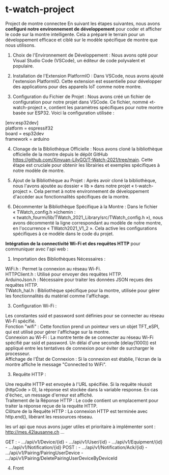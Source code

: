 # t-watch-project
Project de montre connectee
En suivant les étapes suivantes, nous avons <strong>configuré notre environnement de développement</strong> pour coder et afficher le code sur la montre intelligente. Cela a préparé le terrain pour un développement efficace et ciblé sur le modèle spécifique de montre que nous utilisons. 

1. Choix de l'Environnement de Développement : Nous avons opté pour Visual Studio Code (VSCode), un éditeur de code polyvalent et populaire.

2. Installation de l'Extension PlatformIO : Dans VSCode, nous avons ajouté l'extension PlatformIO. Cette extension est essentielle pour développer des applications pour des appareils IoT comme notre montre.

3. Configuration du Fichier de Projet : Nous avons créé un fichier de configuration pour notre projet dans VSCode. Ce fichier, nommé «t-watch-project », contient les paramètres spécifiques pour notre montre basée sur ESP32. Voici la configuration utilisée :

[env:esp32dev]
<br />platform = espressif32
<br />board = esp32dev
<br />framework = arduino

4. Clonage de la Bibliothèque Officielle : Nous avons cloné la bibliothèque officielle de la montre depuis le dépôt GitHub https://github.com/Xinyuan-LilyGO/T-Watch-2021/tree/main. Cette étape est cruciale pour obtenir les librairies et exemples spécifiques à notre modèle de montre.

5. Ajout de la Bibliothèque au Projet : Après avoir cloné la bibliothèque, nous l'avons ajoutée au dossier « lib » dans notre projet « t-watch-project ». Cela permet à notre environnement de développement d'accéder aux fonctionnalités spécifiques de la montre.

6. Décommenter la Bibliothèque Spécifique à la Montre : Dans le fichier « TWatch_config.h »(chemin : « twatch_fourmi/lib/TWatch_2021_Library/src/TWatch_config.h »), nous avons décommenté la ligne correspondant au modèle de notre montre, en l'occurrence « TWatch2021_V1_2 ». Cela active les configurations spécifiques à ce modèle dans le code du projet.

<strong>Intégration de la connectivité Wi-Fi et des requêtes HTTP</strong> pour communiquer avec l'api web :

1. Importation des Bibliothèques Nécessaires :

WiFi.h : Permet la connexion au réseau Wi-Fi.
<br />HTTPClient.h : Utilisé pour envoyer des requêtes HTTP.
<br />ArduinoJson.h : Nécessaire pour traiter les données JSON reçues des requêtes HTTP.
<br />TWatch_hal.h : Bibliothèque spécifique pour la montre, utilisée pour gérer les fonctionnalités du matériel comme l'affichage.

3. Configuration Wi-Fi :

Les constantes ssid et password sont définies pour se connecter au réseau Wi-Fi spécifié.
<br />Fonction "wifi" : Cette fonction prend un pointeur vers un objet TFT_eSPI, qui est utilisé pour gérer l'affichage sur la montre.
<br />Connexion au Wi-Fi : La montre tente de se connecter au réseau Wi-Fi spécifié par ssid et password. Un délai d'une seconde (delay(1000)) est appliqué entre les tentatives de connexion pour éviter de surcharger le processeur.
<br />Affichage de l'État de Connexion : Si la connexion est établie, l'écran de la montre affiche le message "Connected to WiFi".

3. Requête HTTP :

Une requête HTTP est envoyée à l'URL spécifiée. Si la requête réussit (httpCode > 0), la réponse est stockée dans la variable response. En cas d'échec, un message d'erreur est affiché.
<br />Traitement de la Réponse HTTP : Le code contient un emplacement pour traiter la réponse reçue de la requête HTTP.
<br />Clôture de la Requête HTTP : La connexion HTTP est terminée avec http.end(), libérant les ressources réseau.

les url api que nous avons juger utiles et prioritaire à implémenter sont : http://mes.42lausanne.ch ...

  GET :
        - .../api/v1/Device/{id}
        - .../api/v1/User/{id}
        - .../api/v1/Equipment/{id}
        - .../api/v1/Notification/{id}
  POST :
        - .../api/v1/Notification/Ack/{id}
        - .../api/v1/Pairing/PairingUserDevice
        - .../api/v1/Pairing/DeletePairingUserDeviceByDeviceId

4. Front
